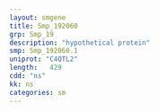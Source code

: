 ```yaml
---
layout: smgene
title: Smp_192060
grp: Smp_19
description: "hypothetical protein"
smp: Smp_192060.1
uniprot: "C4QTL2"
length:   429
cdd: "ns"
kk: ns
categories: sm
---
```

